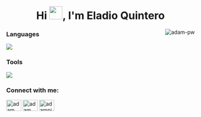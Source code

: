 <!-- Titulo -->
<h1 align="center">
  Hi <img src="https://media.giphy.com/media/hvRJCLFzcasrR4ia7z/giphy.gif" width="35">, I'm Eladio Quintero
</h1>
<!--
**Eladios30/Eladios30** is a ✨ _special_ ✨ repository because its `README.md` (this file) appears on your GitHub profile.
<!--Animacion-->
<p><img align="right" src="https://github.com/Adam-pw/Adam-pw/blob/main/animation_500_kxa883sd.gif" alt="adam-pw" /></p>
<!--Paquetes de iconos-->
<p align="center">
  <h3 left>
    Languages
  </h3>
  <a href="https://skillicons.dev">
    <img src="https://skillicons.dev/icons?i=git,github,html,css,bootstrap,js,php,firebase,gcp,spring,java,cs,linux,sqlite,mysql,py&perline=4&theme=light"/>
  </a>
</p>
<!-- Herramientas -->
<p align="center">
  <h3 left>
    Tools
  </h3>
    <a>
      <img src="https://skillicons.dev/icons?i=linux,visualstudio,vscode,androidstudio&perline=5&theme=light"/>
    </a>
</p>
<!--Contactos -->
<h3 align="left">Connect with me:</h3>
<p align="left">
  <a href="https://www.linkedin.com/in/eladio-l%C3%B3pez" target="blank"><img align="center"
      src="https://raw.githubusercontent.com/rahuldkjain/github-profile-readme-generator/master/src/images/icons/Social/linked-in-alt.svg"
      alt="adam pithewan" height="30" width="40" /></a>
  <a href="https://www.facebook.com/Eladio30/?mibextid=ZbWKwL" target="blank"><img align="center"
      src="https://raw.githubusercontent.com/rahuldkjain/github-profile-readme-generator/master/src/images/icons/Social/facebook.svg"
      alt="adam pithen wala" height="30" width="40" /></a>
  <a href="https://www.hackerrank.com/Eladios30" target="blank"><img align="center"
      src="https://raw.githubusercontent.com/rahuldkjain/github-profile-readme-generator/master/src/images/icons/Social/hackerrank.svg"
      alt="adampithewan" height="30" width="40" /></a>
</p>
